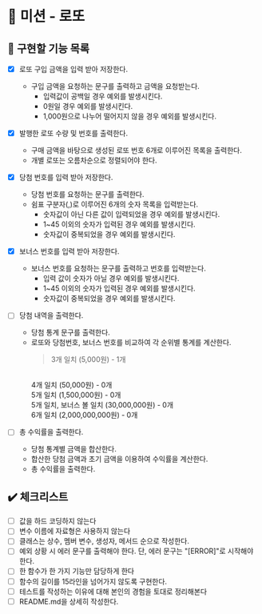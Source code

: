# 🎰 미션 - 로또

## 🧭 구현할 기능 목록

- [x] 로또 구입 금액을 입력 받아 저장한다.
    - 구입 금액을 요청하는 문구를 출력하고 금액을 요청받는다.
        - 입력값이 공백일 경우 예외를 발생시킨다. 
        - 0원일 경우 예외를 발생시킨다.
        - 1,000원으로 나누어 떨어지지 않을 경우 예외를 발생시킨다.

- [x] 발행한 로또 수량 및 번호를 출력한다.
    - 구매 금액을 바탕으로 생성된 로또 번호 6개로 이루어진 목록을 출력한다.
    - 개별 로또는 오름차순으로 정렬되어야 한다.

- [x] 당첨 번호를 입력 받아 저장한다.
    - 당첨 번호를 요청하는 문구를 출력한다.
    - 쉼표 구분자(,)로 이루어진 6개의 숫자 목록을 입력받는다.
        - 숫자값이 아닌 다른 값이 입력되었을 경우 예외를 발생시킨다.
        - 1~45 이외의 숫자가 입력된 경우 예외를 발생시킨다.
        - 숫자값이 중복되었을 경우 예외를 발생시킨다.

- [x] 보너스 번호를 입력 받아 저장한다.
    - 보너스 번호를 요청하는 문구를 출력하고 번호를 입력받는다.
        - 입력 값이 숫자가 아닐 경우 예외를 발생시킨다.
        - 1~45 이외의 숫자가 입력된 경우 예외를 발생시킨다.
        - 숫자값이 중복되었을 경우 예외를 발생시킨다.

- [ ] 당첨 내역을 출력한다.
    - 당첨 통계 문구를 출력한다.
    - 로또와 당첨번호, 보너스 번호를 비교하여 각 순위별 통계를 계산한다.
      > 3개 일치 (5,000원) - 1개
      <br/>
      4개 일치 (50,000원) - 0개
      <br/>
      5개 일치 (1,500,000원) - 0개
      <br/>
      5개 일치, 보너스 볼 일치 (30,000,000원) - 0개
      <br/>
      6개 일치 (2,000,000,000원) - 0개

- [ ] 총 수익률을 출력한다.
    - 당첨 통계별 금액을 합산한다.
    - 합산한 당첨 금액과 초기 금액을 이용하여 수익률을 계산한다.
    - 총 수익률을 출력한다.

## ✔️ 체크리스트

- [ ] 값을 하드 코딩하지 않는다
- [ ] 변수 이름에 자료형은 사용하지 않는다
- [ ] 클래스는 상수, 멤버 변수, 생성자, 메서드 순으로 작성한다.
- [ ] 예외 상황 시 에러 문구를 출력해야 한다. 단, 에러 문구는 "[ERROR]"로 시작해야 한다.
- [ ] 한 함수가 한 가지 기능만 담당하게 한다
- [ ] 함수의 길이를 15라인을 넘어가지 않도록 구현한다.
- [ ] 테스트를 작성하는 이유에 대해 본인의 경험을 토대로 정리해본다
- [ ] README.md을 상세히 작성한다.
